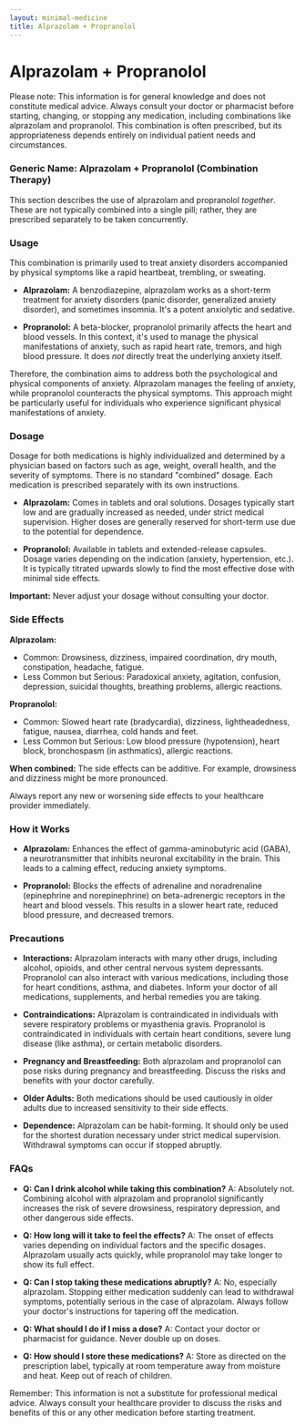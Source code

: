 ```yaml
---
layout: minimal-medicine
title: Alprazolam + Propranolol
---
```


# Alprazolam + Propranolol
Please note:  This information is for general knowledge and does not constitute medical advice.  Always consult your doctor or pharmacist before starting, changing, or stopping any medication, including combinations like alprazolam and propranolol.  This combination is often prescribed, but its appropriateness depends entirely on individual patient needs and circumstances.


### Generic Name: Alprazolam + Propranolol (Combination Therapy)


This section describes the use of alprazolam and propranolol *together*.  These are not typically combined into a single pill; rather, they are prescribed separately to be taken concurrently.


### Usage

This combination is primarily used to treat anxiety disorders accompanied by physical symptoms like a rapid heartbeat, trembling, or sweating.  

* **Alprazolam:**  A benzodiazepine, alprazolam works as a short-term treatment for anxiety disorders (panic disorder, generalized anxiety disorder), and sometimes insomnia.  It's a potent anxiolytic and sedative.

* **Propranolol:** A beta-blocker, propranolol primarily affects the heart and blood vessels. In this context, it's used to manage the physical manifestations of anxiety, such as rapid heart rate, tremors, and high blood pressure.  It does *not* directly treat the underlying anxiety itself.

Therefore, the combination aims to address both the psychological and physical components of anxiety.  Alprazolam manages the feeling of anxiety, while propranolol counteracts the physical symptoms.  This approach might be particularly useful for individuals who experience significant physical manifestations of anxiety.


### Dosage

Dosage for both medications is highly individualized and determined by a physician based on factors such as age, weight, overall health, and the severity of symptoms. There is no standard "combined" dosage.  Each medication is prescribed separately with its own instructions.

* **Alprazolam:**  Comes in tablets and oral solutions. Dosages typically start low and are gradually increased as needed, under strict medical supervision.  Higher doses are generally reserved for short-term use due to the potential for dependence.

* **Propranolol:** Available in tablets and extended-release capsules. Dosage varies depending on the indication (anxiety, hypertension, etc.).  It is typically titrated upwards slowly to find the most effective dose with minimal side effects.

**Important:** Never adjust your dosage without consulting your doctor.


### Side Effects

**Alprazolam:**

* Common: Drowsiness, dizziness, impaired coordination, dry mouth, constipation, headache, fatigue.
* Less Common but Serious:  Paradoxical anxiety, agitation, confusion, depression, suicidal thoughts, breathing problems, allergic reactions.

**Propranolol:**

* Common: Slowed heart rate (bradycardia), dizziness, lightheadedness, fatigue, nausea, diarrhea, cold hands and feet.
* Less Common but Serious:  Low blood pressure (hypotension), heart block, bronchospasm (in asthmatics), allergic reactions.


**When combined:** The side effects can be additive.  For example, drowsiness and dizziness might be more pronounced.


Always report any new or worsening side effects to your healthcare provider immediately.


### How it Works

* **Alprazolam:** Enhances the effect of gamma-aminobutyric acid (GABA), a neurotransmitter that inhibits neuronal excitability in the brain. This leads to a calming effect, reducing anxiety symptoms.

* **Propranolol:** Blocks the effects of adrenaline and noradrenaline (epinephrine and norepinephrine) on beta-adrenergic receptors in the heart and blood vessels. This results in a slower heart rate, reduced blood pressure, and decreased tremors.


### Precautions

* **Interactions:** Alprazolam interacts with many other drugs, including alcohol, opioids, and other central nervous system depressants.  Propranolol can also interact with various medications, including those for heart conditions, asthma, and diabetes. Inform your doctor of all medications, supplements, and herbal remedies you are taking.

* **Contraindications:**  Alprazolam is contraindicated in individuals with severe respiratory problems or myasthenia gravis.  Propranolol is contraindicated in individuals with certain heart conditions, severe lung disease (like asthma), or certain metabolic disorders.

* **Pregnancy and Breastfeeding:** Both alprazolam and propranolol can pose risks during pregnancy and breastfeeding.  Discuss the risks and benefits with your doctor carefully.

* **Older Adults:**  Both medications should be used cautiously in older adults due to increased sensitivity to their side effects.

* **Dependence:** Alprazolam can be habit-forming.  It should only be used for the shortest duration necessary under strict medical supervision.  Withdrawal symptoms can occur if stopped abruptly.


### FAQs

* **Q: Can I drink alcohol while taking this combination?** A:  Absolutely not.  Combining alcohol with alprazolam and propranolol significantly increases the risk of severe drowsiness, respiratory depression, and other dangerous side effects.

* **Q: How long will it take to feel the effects?** A:  The onset of effects varies depending on individual factors and the specific dosages.  Alprazolam usually acts quickly, while propranolol may take longer to show its full effect.

* **Q: Can I stop taking these medications abruptly?** A: No, especially alprazolam.  Stopping either medication suddenly can lead to withdrawal symptoms, potentially serious in the case of alprazolam.  Always follow your doctor's instructions for tapering off the medication.

* **Q: What should I do if I miss a dose?** A: Contact your doctor or pharmacist for guidance.  Never double up on doses.

* **Q: How should I store these medications?** A: Store as directed on the prescription label, typically at room temperature away from moisture and heat. Keep out of reach of children.


Remember: This information is not a substitute for professional medical advice. Always consult your healthcare provider to discuss the risks and benefits of this or any other medication before starting treatment.
